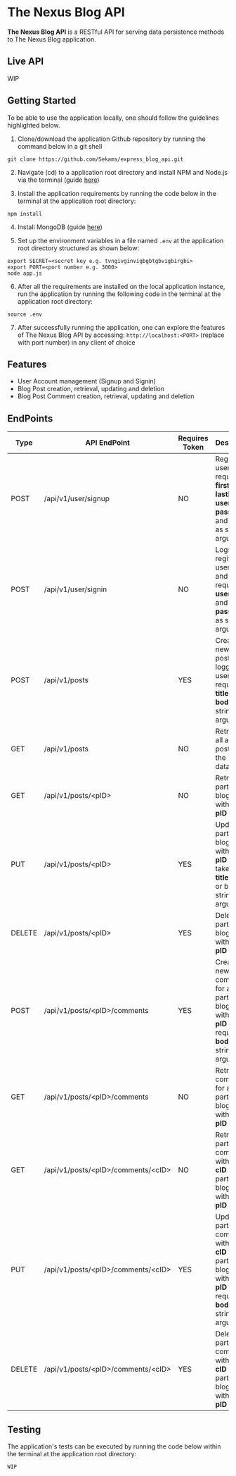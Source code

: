 # The Nexus Blog API

**The Nexus Blog API** is a RESTful API for serving data persistence methods to The Nexus Blog application.

## Live API
WIP

## Getting Started
To be able to use the application locally, one should follow the guidelines highlighted below.

1. Clone/download the application Github repository by running the command below in a git shell
```
git clone https://github.com/Sekams/express_blog_api.git
```
2. Navigate (cd) to a application root directory and install NPM and Node.js via the terminal (guide [here](https://docs.npmjs.com/getting-started/installing-node))
 
3. Install the application requirements by running the code below in the terminal at the application root directory:
```
npm install
```

4. Install MongoDB (guide [here](https://docs.mongodb.com/manual/installation/))

5. Set up the environment variables in a file named `.env` at the application root directory structured as shown below:
```
export SECRET=<secret key e.g. tvngivginvigbgbtgbvigbirgbi>
export PORT=<port number e.g. 3000>
node app.js
```

6. After all the requirements are installed on the local application instance, run the application by running the following code in the terminal at the application root directory:
```
source .env
```
7. After successfully running the application, one can explore the features of The Nexus Blog API by accessing: `http://localhost:<PORT>` (replace <PORT> with port number) in any client of choice

## Features
* User Account management (Signup and Signin)
* Blog Post creation, retrieval, updating and deletion
* Blog Post Comment creation, retrieval, updating and deletion

## EndPoints

| Type | API EndPoint | Requires Token | Description |
| --- | --- | --- | --- |
| POST | /api/v1/user/signup | NO | Registers a user and requires **firstName**, **lastName**, **username**, **password** and **email** as string arguments |
| POST | /api/v1/user/signin | NO | Logs regitered users in and requires **username** and **password** as string arguments |
| POST | /api/v1/posts | YES | Creates a new blog post for the logged in user and requires **title** and **body** as string arguments |
| GET | /api/v1/posts | NO | Retrieves all available posts from the database |
| GET | /api/v1/posts/\<pID\> | NO | Retrives a particular blog post with the id **pID** |
| PUT | /api/v1/posts/\<pID\> | YES | Updates a particular blog post with the id **pID** and takes either **title**, **body** or both as string arguments |
| DELETE | /api/v1/posts/\<pID\> | YES | Deletes a particular blog post with the id **pID** |
| POST | /api/v1/posts/\<pID\>/comments | YES | Creates a new comment for a particular blog post with the id **pID** and requires **body** as a string argument |
| GET | /api/v1/posts/\<pID\>/comments | NO | Retrives all comments for a particular blog post with the id **pID** |
| GET | /api/v1/posts/\<pID\>/comments/\<cID\> | NO | Retrives a particular comment with the id **cID** for a particular blog post with the id **pID** |
| PUT | /api/v1/posts/\<pID\>/comments/\<cID\> | YES | Updates a particular comment with the id **cID** for a particular blog post with the id **pID** and requires **body** as a string argument |
| DELETE | /api/v1/posts/\<pID\>/comments/\<cID\> | YES | Deletes a particular comment with the id **cID** for a particular blog post with the id **pID** |


## Testing
The application's tests can be executed by running the code below within the terminal at the application root directory:
```
WIP
```